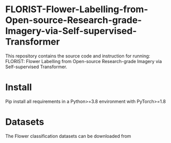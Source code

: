 # FLORIST-Flower-Labelling-from-Open-source-Research-grade-Imagery-via-Self-supervised-Transformer
This repository contains the source code and instruction for running: FLORIST: Flower Labelling from Open-source Research-grade Imagery via Self-supervised Transformer.

# Install
Pip install all requirements in a Python>=3.8 environment with PyTorch>=1.8

# Datasets
The Flower classification datasets can be downloaded from <Link>
